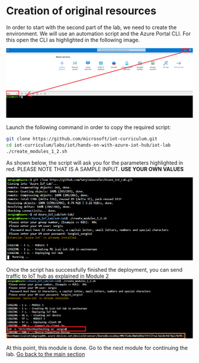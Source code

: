 # Creation of original resources

In order to start with the second part of the lab, we need to create the environment. We will use an automation script and the Azure Portal CLI. For this open the CLI as highlighted in the following image.

![Lab](../images/summary-1.PNG "Summary")

Launch the following command in order to copy the required script:

```sh
git clone https://github.com/microsoft/iot-curriculum.git
cd iot-curriculum/labs/iot/hands-on-with-azure-iot-hub/iot-lab
./create_modules_1_2.sh
```

As shown below, the script will ask you for the parameters highlighted in red. PLEASE NOTE THAT IS A SAMPLE INPUT. **USE YOUR OWN VALUES**

![Lab](../images/summary-5.PNG "Summary")

Once the script has successfully finished the deployment, you can send traffic to IoT hub as explained in Module 2
![Lab](../images/summary-6.PNG "Summary")

At this point, this module is done. Go to the next module for continuing the lab.
[Go back to the main section](../README.md )
